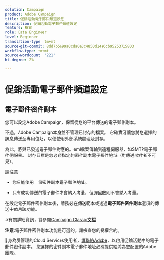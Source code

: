 ```yaml
---
solution: Campaign
product: Adobe Campaign
title: 促銷活動電子郵件頻道設定
description: 促銷活動電子郵件頻道設定
feature: 概覽
role: Data Engineer
level: Beginner
translation-type: tm+mt
source-git-commit: 8dd7b5a99a0cda0e0c4850d14a6cb95253715803
workflow-type: tm+mt
source-wordcount: '221'
ht-degree: 2%

---
```


# 促銷活動電子郵件頻道設定

## 電子郵件密件副本

您可以設定Adobe Campaign，保留從您的平台傳送的電子郵件副本。

不過，Adobe Campaign本身並不管理已封存的檔案。 它確實可讓您將您選擇的訊息傳送至專用位址，以便使用外部系統處理及封存。

為此，將與已發送電子郵件對應的。eml檔案傳輸到遠程伺服器，如SMTP電子郵件伺服器。 封存目標是您必須指定的密件副本電子郵件地址（對傳送收件者不可見）。

請注意：

* 您只能使用一個密件副本電子郵件地址。

* 只有成功傳送的電子郵件才會納入考量，但彈回數則不會納入考量。

在設定電子郵件密件副本後，請務必在傳送範本或透過&#x200B;**電子郵件密件副本**&#x200B;選項的傳送中啟用該功能。

:arrow_upper_right:有關詳細資訊，請參閱[Campaign Classic文檔](https://experienceleague.adobe.com/docs/campaign-classic/using/sending-messages/sending-emails/sending-an-email/email-parameters.html?lang=en#email-bcc)

**注意**:電子郵件密件副本功能是可選的。請檢查您的授權合約。

:speech_balloon:身為受管理的Cloud Services使用者，[請聯絡Adobe](../start/support.md#support)，以啟用促銷活動中的電子郵件密件副本。 您選擇的密件副本電子郵件地址必須提供給將為您配置的Adobe團隊。